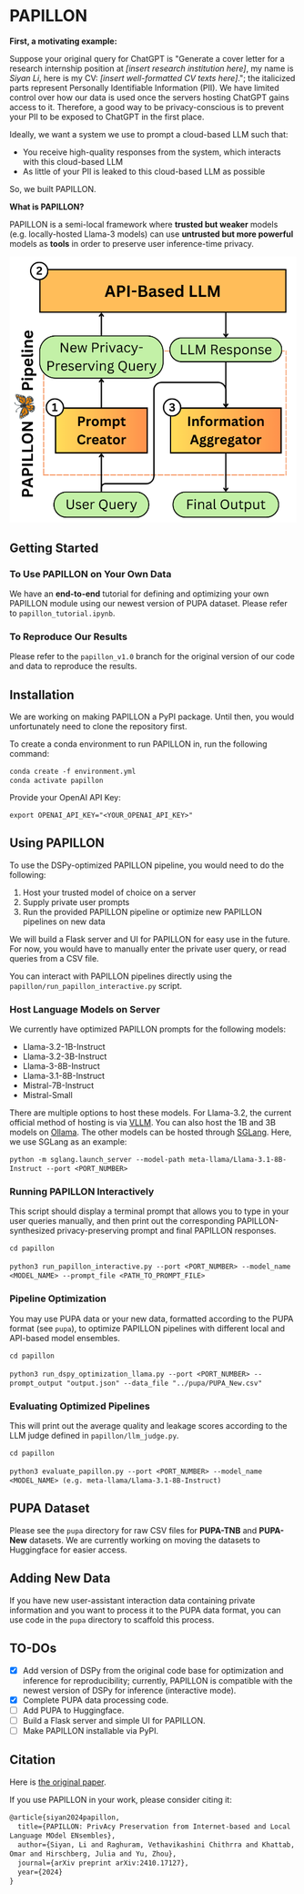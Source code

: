 # PAPILLON

**First, a motivating example:**

Suppose your original query for ChatGPT is "Generate a cover letter for a research internship position at *[insert research institution here]*, my name is *Siyan Li*, here is my CV: *[insert well-formatted CV texts here]*."; the italicized parts represent Personally Identifiable Information (PII). We have limited control over how our data is used once the servers hosting ChatGPT gains access to it. Therefore, a good way to be privacy-conscious is to prevent your PII to be exposed to ChatGPT in the first place.

Ideally, we want a system we use to prompt a cloud-based LLM such that:
- You receive high-quality responses from the system, which interacts with this cloud-based LLM
- As little of your PII is leaked to this cloud-based LLM as possible

So, we built PAPILLON.

**What is PAPILLON?** 

PAPILLON is a semi-local framework where **trusted but weaker** models (e.g. locally-hosted Llama-3 models) can use **untrusted but more powerful** models as **tools** in order to preserve user inference-time privacy.

![An overview of PAPILLON](figs/1.png)


## Getting Started

### To Use PAPILLON on Your Own Data
We have an **end-to-end** tutorial for defining and optimizing your own PAPILLON module using our newest version of PUPA dataset. Please refer to `papillon_tutorial.ipynb`.

### To Reproduce Our Results
Please refer to the `papillon_v1.0` branch for the original version of our code and data to reproduce the results.

## Installation
We are working on making PAPILLON a PyPI package. Until then, you would unfortunately need to clone the repository first.

To create a conda environment to run PAPILLON in, run the following command:

```
conda create -f environment.yml
conda activate papillon
```

Provide your OpenAI API Key:

```
export OPENAI_API_KEY="<YOUR_OPENAI_API_KEY>"
```

## Using PAPILLON

To use the DSPy-optimized PAPILLON pipeline, you would need to do the following:

1. Host your trusted model of choice on a server
2. Supply private user prompts 
3. Run the provided PAPILLON pipeline or optimize new PAPILLON pipelines on new data

We will build a Flask server and UI for PAPILLON for easy use in the future. For now, you would have to manually enter the private user query, or read queries from a CSV file.

You can interact with PAPILLON pipelines directly using the `papillon/run_papillon_interactive.py` script.

### Host Language Models on Server
We currently have optimized PAPILLON prompts for the following models:

- Llama-3.2-1B-Instruct
- Llama-3.2-3B-Instruct
- Llama-3-8B-Instruct
- Llama-3.1-8B-Instruct
- Mistral-7B-Instruct
- Mistral-Small

There are multiple options to host these models. For Llama-3.2, the current official method of hosting is via [VLLM](https://docs.vllm.ai/en/latest/). You can also host the 1B and 3B models on [Ollama](https://ollama.com/library/llama3.2). The other models can be hosted through [SGLang](https://sgl-project.github.io/). Here, we use SGLang as an example:

```
python -m sglang.launch_server --model-path meta-llama/Llama-3.1-8B-Instruct --port <PORT_NUMBER>
```

### Running PAPILLON Interactively

This script should display a terminal prompt that allows you to type in your user queries manually, and then print out the corresponding PAPILLON-synthesized privacy-preserving prompt and final PAPILLON responses.

```
cd papillon

python3 run_papillon_interactive.py --port <PORT_NUMBER> --model_name <MODEL_NAME> --prompt_file <PATH_TO_PROMPT_FILE>
```


### Pipeline Optimization
You may use PUPA data or your new data, formatted according to the PUPA format (see `pupa`), to optimize PAPILLON pipelines with different local and API-based model ensembles.

```
cd papillon

python3 run_dspy_optimization_llama.py --port <PORT_NUMBER> --prompt_output "output.json" --data_file "../pupa/PUPA_New.csv"
```

### Evaluating Optimized Pipelines

This will print out the average quality and leakage scores according to the LLM judge defined in `papillon/llm_judge.py`.

```
cd papillon

python3 evaluate_papillon.py --port <PORT_NUMBER> --model_name <MODEL_NAME> (e.g. meta-llama/Llama-3.1-8B-Instruct)
```


## PUPA Dataset
Please see the `pupa` directory for raw CSV files for **PUPA-TNB** and **PUPA-New** datasets. We are currently working on moving the datasets to Huggingface for easier access.

## Adding New Data
If you have new user-assistant interaction data containing private information and you want to process it to the PUPA data format, you can use code in the `pupa` directory to scaffold this process.

## TO-DOs

- [x] Add version of DSPy from the original code base for optimization and inference for reproducibility; currently, PAPILLON is compatible with the newest version of DSPy for inference (interactive mode).
- [x] Complete PUPA data processing code.
- [ ] Add PUPA to Huggingface.
- [ ] Build a Flask server and simple UI for PAPILLON.
- [ ] Make PAPILLON installable via PyPI.

## Citation
Here is [the original paper](https://arxiv.org/abs/2410.17127).

If you use PAPILLON in your work, please consider citing it:
```
@article{siyan2024papillon,
  title={PAPILLON: PrivAcy Preservation from Internet-based and Local Language MOdel ENsembles},
  author={Siyan, Li and Raghuram, Vethavikashini Chithrra and Khattab, Omar and Hirschberg, Julia and Yu, Zhou},
  journal={arXiv preprint arXiv:2410.17127},
  year={2024}
}
```
